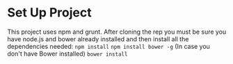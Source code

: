 # Set Up Project

This project uses npm and grunt. After cloning the rep you must be sure you have node.js and bower already installed and then install all the dependencies needed:
    `npm install`
    `npm install bower -g` (In case you don't have Bower installed)
    `bower install`
    

